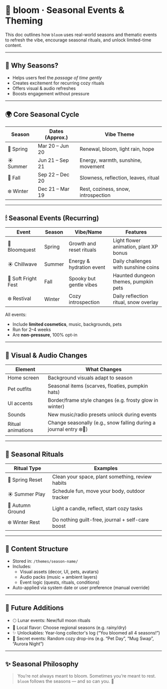 # 🍂 bloom · Seasonal Events & Theming

This doc outlines how `bloom` uses real-world seasons and thematic events to refresh the vibe, encourage seasonal rituals, and unlock limited-time content.

---

## 📆 Why Seasons?

- Helps users feel the *passage of time gently*
- Creates excitement for recurring cozy rituals
- Offers visual & audio refreshes
- Boosts engagement without pressure

---

## 🌍 Core Seasonal Cycle

| Season    | Dates (Approx.) | Vibe Theme                           |
| --------- | --------------- | ------------------------------------ |
| 🍃 Spring | Mar 20 – Jun 20 | Renewal, bloom, light rain, hope     |
| ☀️ Summer | Jun 21 – Sep 21 | Energy, warmth, sunshine, movement   |
| 🍂 Fall   | Sep 22 – Dec 20 | Slowness, reflection, leaves, ritual |
| ❄️ Winter | Dec 21 – Mar 19 | Rest, coziness, snow, introspection  |

---

## 🕯 Seasonal Events (Recurring)

| Event               | Season | Vibe/Name                | Features                               |
| ------------------- | ------ | ------------------------ | -------------------------------------- |
| 🌸 Bloomquest       | Spring | Growth and reset rituals | Light flower animation, plant XP bonus |
| ☀️ Chillwave        | Summer | Energy & hydration event | Daily challenges with sunshine coins   |
| 🎃 Soft Fright Fest | Fall   | Spooky but gentle vibes  | Haunted dungeon themes, pumpkin pets   |
| ❄️ Restival         | Winter | Cozy introspection       | Daily reflection ritual, snow overlay  |

All events:
- Include **limited cosmetics**, music, backgrounds, pets
- Run for 2–4 weeks
- Are **non-pressure**, 100% opt-in

---

## 🎨 Visual & Audio Changes

| Element           | What Changes                                                       |
| ----------------- | ------------------------------------------------------------------ |
| Home screen       | Background visuals adapt to season                                 |
| Pet outfits       | Seasonal items (scarves, floaties, pumpkin hats)                   |
| UI accents        | Border/frame style changes (e.g. frosty glow in winter)            |
| Sounds            | New music/radio presets unlock during events                       |
| Ritual animations | Change seasonally (e.g., snow falling during a journal entry ❄️📓) |

---

## 📅 Seasonal Rituals

| Ritual Type     | Examples                                          |
| --------------- | ------------------------------------------------- |
| 🍃 Spring Reset  | Clean your space, plant something, review habits |
| ☀️ Summer Play   | Schedule fun, move your body, outdoor tracker    |
| 🍂 Autumn Ground | Light a candle, reflect, start cozy tasks        |
| ❄️ Winter Rest   | Do nothing guilt-free, journal + self-care boost |

---

## 💾 Content Structure

- Stored in: `/themes/season-name/`
- Includes:
  - Visual assets (decor, UI, pets, avatars)
  - Audio packs (music + ambient layers)
  - Event logic (quests, rituals, conditions)
- Auto-applied via system date or user preference (manual override)

---

## 🔮 Future Additions

- 🌕 Lunar events: New/full moon rituals
- 🧃 Local flavor: Choose regional seasons (e.g. rainy/dry)
- ✨ Unlockables: Year-long collector's log (“You bloomed all 4 seasons!”)
- 🌿 Secret events: Random cozy drop-ins (e.g. “Pet Day”, “Mug Swap”, “Aurora Night”)

---

## ✨ Seasonal Philosophy

> You’re not always meant to bloom.
> Sometimes you’re meant to rest.
> `bloom` follows the seasons — and so can you. 🌙

